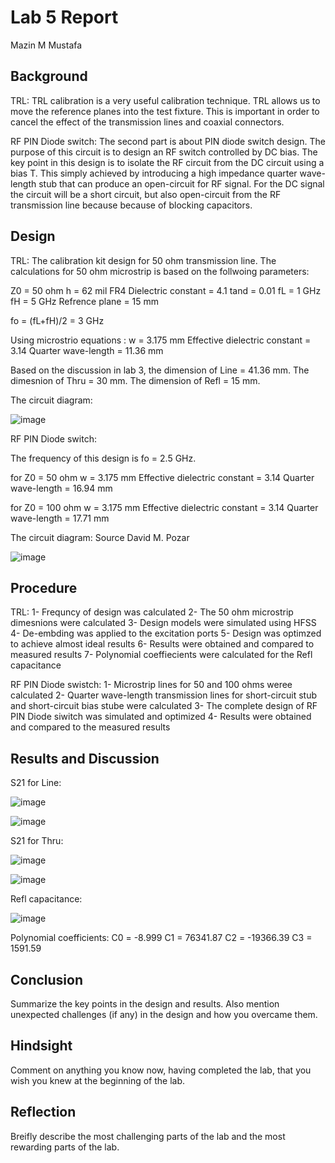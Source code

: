 # Lab 5 Report
Mazin M Mustafa 

## Background

TRL: 
TRL calibration is a very useful calibration technique. TRL allows us to move the reference planes into the test fixture. This is important in order to cancel the effect of the transmission lines and coaxial connectors.

RF PIN Diode switch:
The second part is about PIN diode switch design. The purpose of this circuit is to design an RF switch controlled by DC bias. The key point in this design is to isolate the RF circuit from the DC circuit using a bias T. This simply achieved by introducing a high impedance quarter wave-length stub that can produce an open-circuit for RF signal. For the DC signal the circuit will be a short circuit, but also open-circuit from the RF transmission line because because of blocking capacitors.

## Design

TRL:
The calibration kit design for 50 ohm transmission line. The calculations for 50 ohm microstrip is based on the follwoing parameters:

Z0 = 50 ohm
h = 62 mil FR4
Dielectric constant = 4.1
tand = 0.01
fL = 1 GHz
fH = 5 GHz
Refrence plane = 15 mm

fo = (fL+fH)/2 = 3 GHz

Using microstrio equations : 
w = 3.175 mm
Effective dielectric constant = 3.14
Quarter wave-length = 11.36 mm

Based on the discussion in lab 3, the dimension of Line = 41.36 mm. The dimesnion of Thru = 30 mm. The dimension of Refl = 15 mm.

The circuit diagram:

![image](https://github.com/CourseReps/ECEN452-Spring2016/blob/master/Students/Mazin-M-Mustafa/Lab5/TRL.png) <br>

RF PIN Diode switch:

The frequency of this design is fo = 2.5 GHz. 

for Z0 = 50 ohm
w = 3.175 mm
Effective dielectric constant = 3.14
Quarter wave-length = 16.94 mm

for Z0 = 100 ohm
w = 3.175 mm
Effective dielectric constant = 3.14
Quarter wave-length = 17.71 mm

The circuit diagram: Source David M. Pozar 

![image](https://github.com/CourseReps/ECEN452-Spring2016/blob/master/Students/Mazin-M-Mustafa/Lab5/Circuit.png) <br>

## Procedure

TRL:
1- Frequncy of design was calculated
2- The 50 ohm microstrip dimesnions were calculated
3- Design models were simulated using HFSS
4- De-embding was applied to the excitation ports
5- Design was optimzed to achieve almost ideal results
6- Results were obtained and compared to measured results
7- Polynomial coeffiecients were calculated for the Refl capacitance

RF PIN Diode swistch:
1- Microstrip lines for 50 and 100 ohms weree calculated
2- Quarter wave-length transmission lines for short-circuit stub and short-circuit bias stube were calculated
3- The complete design of RF PIN Diode siwitch was simulated and optimized
4- Results were obtained and compared to the measured results

## Results and Discussion

S21 for Line:

![image](https://github.com/CourseReps/ECEN452-Spring2016/blob/master/Students/Mazin-M-Mustafa/Lab5/Line_S21_dB.png) <br>

![image](https://github.com/CourseReps/ECEN452-Spring2016/blob/master/Students/Mazin-M-Mustafa/Lab5/Line_S21_phase.png>) <br>

S21 for Thru:

![image](https://github.com/CourseReps/ECEN452-Spring2016/blob/master/Students/Mazin-M-Mustafa/Lab5/Thru_S21_dB.png) <br>

![image](https://github.com/CourseReps/ECEN452-Spring2016/blob/master/Students/Mazin-M-Mustafa/Lab5/Line_S21_phase.png) <br>

Refl capacitance:

![image](https://github.com/CourseReps/ECEN452-Spring2016/blob/master/Students/Mazin-M-Mustafa/Lab5/Capacitance.png) <br>

Polynomial coefficients:
C0 = -8.999
C1 = 76341.87
C2 = -19366.39
C3 = 1591.59

## Conclusion
Summarize the key points in the design and results. Also mention unexpected challenges (if any) in the design and how you overcame them. 

## Hindsight
Comment on anything you know now, having completed the lab, that you wish you knew at the beginning of the lab.

## Reflection
Breifly describe the most challenging parts of the lab and the most rewarding parts of the lab.
